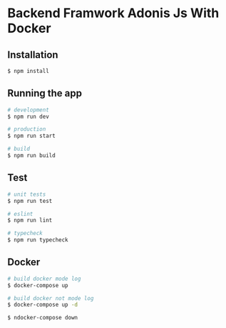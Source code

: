 
# Backend Framwork Adonis Js With Docker

## Installation

```bash
$ npm install
```

## Running the app

```bash
# development
$ npm run dev

# production
$ npm run start

# build
$ npm run build
```

## Test

```bash
# unit tests
$ npm run test

# eslint
$ npm run lint

# typecheck
$ npm run typecheck
```

## Docker
```bash
# build docker mode log
$ docker-compose up

# build docker not mode log
$ docker-compose up -d

$ ndocker-compose down

```

